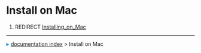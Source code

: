 # Install on Mac
1.  REDIRECT [Installing_on_Mac](Installing_on_Mac.md)



---
![](images/Right_arrow.png) [documentation index](../README.md) > Install on Mac
